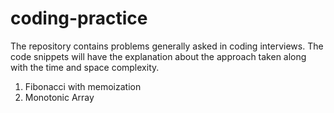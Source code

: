 # coding-practice
The repository contains problems generally asked in coding interviews. The code snippets will have the explanation about the approach taken along with the time and space complexity.

1. Fibonacci with memoization 
2. Monotonic Array
